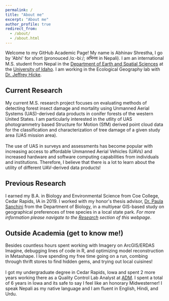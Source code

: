 ```yaml
---
permalink: /
title: "About me"
excerpt: "About me"
author_profile: true
redirect_from: 
  - /about/
  - /about.html
---
```

<!-- Google tag (gtag.js) -->
<script async src="https://www.googletagmanager.com/gtag/js?id=G-1S4DNGHWWE"></script>
<script>
  window.dataLayer = window.dataLayer || [];
  function gtag(){dataLayer.push(arguments);}
  gtag('js', new Date());

  gtag('config', 'G-1S4DNGHWWE');
</script>

Welcome to my GitHub Academic Page! My name is Abhinav Shrestha, I go by 'Abhi' for short (pronouced /ɑː-biː/; अभिनव in Nepali). I am an international M.S. student from Nepal in the <a href = "https://www.uidaho.edu/sci/ess" target="_blank">Department of Earth and Spatial Sciences</a> at the <a href = "https://www.uidaho.edu/" target="_blank">University of Idaho</a>. I am working in the Ecological Geography lab with <a href = "https://webpages.uidaho.edu/~jhicke/" target="_blank">Dr. Jeffrey Hicke</a>.

## Current Research
My current M.S. research project focuses on evaluating methods of detecting forest insect damage and mortality using Unmanned Aerial Systems (UAS)-derived data products in conifer forests of the western United States. I am particularly interested in the utlity of UAS photogrammetry based Structure for Motion (SfM) derived point cloud data for the classification and characterization of tree damage of a given study area (UAS mission area). 
<br>
<br>
The use of UAS in surveys and assessments has become popular with increasing access to affordable Unmanned Aerial Vehicles (UAVs) and increased hardware and software computing capabilities from individuals and institutions. Therefore, I believe that there is a lot to learn about the utility of different UAV-derived data products! 

## Previous Research 
I earned my B.A. in Biology and Environmental Science from Coe College, Cedar Rapids, IA in 2019. I worked with my honor's thesis advisor, <a href = "https://www.coe.edu/academics/majors-areas-study/biology/faculty"  target="_blank">Dr. Paula Sanchini</a> from the Department of Biology, in a multiyear GIS-based study on geographical preferences of tree species in a local state park. *For more information please navigate to the [Research](/research/) section of this webpage*. 

## Outside Academia (get to know me!)
Besides countless hours spent working with Imagery on ArcGIS/ERDAS Imagine, debugging lines of code in R, and optimizing model reconstruction in Metashape. I love spending my free time going on a run, combing through thrift stores to find hidden gems, and trying out local cuisines! 
<br>
<br>
I got my undergraduate degree in Cedar Rapids, Iowa and spent 2 more years working there as a Quality Control Lab Analyst at <a href = "https://www.adm.com/en-us/" target="_blank">ADM</a>. I spent a total of 6 years in Iowa and its safe to say I feel like an honorary Midwesterner! I speak Nepali as my native language and I am fluent in English, Hindi, and Urdu.  
